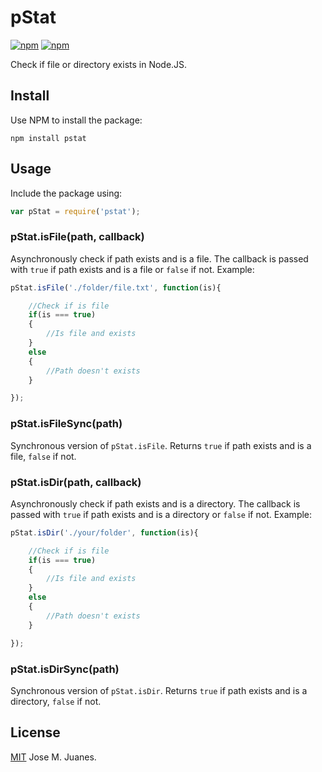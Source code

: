 # pStat

[![npm](https://img.shields.io/npm/v/pstat.svg?style=flat-square)](https://www.npmjs.com/package/pstat)
[![npm](https://img.shields.io/npm/dt/pstat.svg?style=flat-square)](https://www.npmjs.com/package/pstat)

Check if file or directory exists in Node.JS.


## Install

Use NPM to install the package:

```
npm install pstat
```

## Usage

Include the package using:

```javascript
var pStat = require('pstat');
```

### pStat.isFile(path, callback)

Asynchronously check if path exists and is a file. The callback is passed with `true` if path exists and is a file or `false` if not. Example:

```javascript
pStat.isFile('./folder/file.txt', function(is){

	//Check if is file
	if(is === true)
	{
		//Is file and exists
	}
	else
	{
		//Path doesn't exists
	}

});
```

### pStat.isFileSync(path)

Synchronous version of `pStat.isFile`. Returns `true` if path exists and is a file, `false` if not.

### pStat.isDir(path, callback)

Asynchronously check if path exists and is a directory. The callback is passed with `true` if path exists and is a directory or `false` if not. Example:

```javascript
pStat.isDir('./your/folder', function(is){

	//Check if is file
	if(is === true)
	{
		//Is file and exists
	}
	else
	{
		//Path doesn't exists
	}

});
```

### pStat.isDirSync(path)

Synchronous version of `pStat.isDir`. Returns `true` if path exists and is a directory, `false` if not.

## License

[MIT](./LICENSE) Jose M. Juanes.
